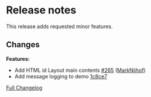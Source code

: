 # Release notes 

This release adds requested minor features. 

## Changes

**Features:**

- Add HTML id Layout main contents [\#265](https://github.com/debois/elm-mdl/pull/265) ([MarkNijhof](https://github.com/MarkNijhof))
- Add message logging to demo [1c8ce7](https://github.com/debois/elm-mdl/commit/1c8ce7e1ae0220eac9505d62540f556c307ea7d5)

[Full Changelog](https://github.com/debois/elm-mdl/compare/8.0.1...HEAD)
